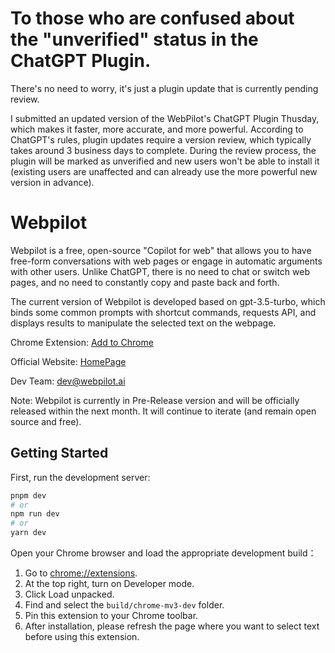 # To those who are confused about the "unverified" status in the ChatGPT Plugin.
There's no need to worry, it's just a plugin update that is currently pending review.

I submitted an updated version of the WebPilot's ChatGPT Plugin Thusday, which makes it faster, more accurate, and more powerful. According to ChatGPT's rules, plugin updates require a version review, which typically takes around 3 business days to complete. During the review process, the plugin will be marked as unverified and new users won't be able to install it (existing users are unaffected and can already use the more powerful new version in advance).

# Webpilot

Webpilot is a free, open-source "Copilot for web" that allows you to have free-form conversations with web pages or engage in automatic arguments with other users. Unlike ChatGPT, there is no need to chat or switch web pages, and no need to constantly copy and paste back and forth. 

The current version of Webpilot is developed based on gpt-3.5-turbo, which binds some common prompts with shortcut commands, requests API, and displays results to manipulate the selected text on the webpage.

Chrome Extension: [Add to Chrome](https://chrome.google.com/webstore/detail/Webpilot/biaggnjibplcfekllonekbonhfgchopo?utm_source=link&amp;utm_medium=git&amp)

Official Website: [HomePage](https://www.Webpilot.ai/)

Dev Team: dev@webpilot.ai

Note: Webpilot is currently in Pre-Release version and will be officially released within the next month. It will continue to iterate (and remain open source and free).

## Getting Started

First, run the development server:

```bash
pnpm dev
# or
npm run dev
# or
yarn dev
```

Open your Chrome browser and load the appropriate development build：

1. Go to [chrome://extensions](chrome://extensions).
2. At the top right, turn on Developer mode.
3. Click Load unpacked.
4. Find and select the `build/chrome-mv3-dev` folder.
5. Pin this extension to your Chrome toolbar.
6. After installation, please refresh the page where you want to select text before using this extension.

